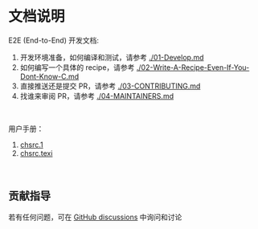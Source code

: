 <!-- -----------------------------------------------------------
 ! SPDX-License-Identifier: GFDL-1.3-or-later
 ! -------------------------------------------------------------
 ! Doc Type      : Markdown
 ! Doc Name      : (Document Introduction.md)
 ! Doc Authors   : Aoran Zeng <ccmywish@qq.com>
 ! Contributors  :  Nul None  <nul@none.org>
 !               |
 ! Created On    : <2024-12-27>
 ! Last Modified : <2025-03-06>
 ! ---------------------------------------------------------- -->

# 文档说明

E2E (End-to-End) 开发文档:

1. 开发环境准备，如何编译和测试，请参考 [./01-Develop.md](./01-Develop.md)
2. 如何编写一个具体的 recipe，请参考 [./02-Write-A-Recipe-Even-If-You-Dont-Know-C.md](./02-Write-A-Recipe-Even-If-You-Dont-Know-C.md)
3. 直接推送还是提交 PR，请参考 [./03-CONTRIBUTING.md](./03-CONTRIBUTING.md)
4. 找谁来审阅 PR，请参考 [./04-MAINTAINERS.md](./04-MAINTAINERS.md)

<br>

用户手册：

1. [chsrc.1](./chsrc.1)
2. [chsrc.texi](./chsrc.texi)

<br>

## 贡献指导

若有任何问题，可在 [GitHub discussions](https://github.com/RubyMetric/chsrc/discussions) 中询问和讨论

<br>
